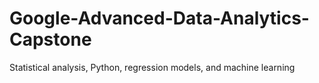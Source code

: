 # Google-Advanced-Data-Analytics-Capstone
Statistical analysis, Python, regression models, and machine learning
